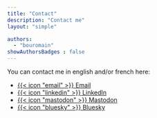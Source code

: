 ```yaml
---
title: "Contact"
description: "Contact me"
layout: "simple"

authors:
  - "bouromain"
showAuthorsBadges : false 
---
```


You can contact me in english and/or french here:


- [{{< icon "email" >}} Email]("mailto:say-hello@bourboulou.com")
- [{{< icon "linkedin" >}} LinkedIn]("https://www.linkedin.com/in/romain-bourboulou/")
- [{{< icon "mastodon" >}} Mastodon]("https://hachyderm.io/@bouromain")
- [{{< icon "bluesky" >}} Bluesky]("https://bsky.app/profile/bouromain.bsky.social")
